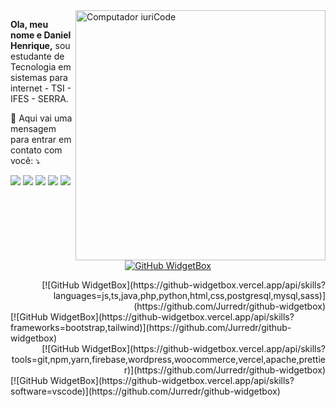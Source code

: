 <img src="https://i.imgur.com/jNOqaWv.png" min-width="400px" max-width="400px" width="400px" align="right" alt="Computador iuriCode">

<p align="left"> 
  <strong>Ola, meu nome e Daniel Henrique,</strong> sou estudante de Tecnologia em sistemas para internet - TSI - IFES - SERRA. 
</p>

<p align="left">
  💌 Aqui vai uma mensagem para entrar em contato com você: ⤵️
</p>

<p align="left">
  <a href="mailto:ddanielhpf@gmail.com" alt="Gmail">
  <img src="https://img.shields.io/badge/-Gmail-603000?style=flat-square&labelColor=603000603000&logo=gmail&logoColor=white&link=mailto:ddanielhpf@gmail.com" /></a>

  <a href="https://www.linkedin.com/in/phdanielhenrique/" alt="Linkedin">
  <img src="https://img.shields.io/badge/-Linkedin-603000?style=flat-square&logo=Linkedin&logoColor=white&link=https://www.linkedin.com/in/phdanielhenrique/" /></a>

  <a href="#" alt="WhatsApp">
  <img src="https://img.shields.io/badge/-WhatsApp-603000?style=flat-square&labelColor=603000&logo=whatsapp&logoColor=white&link=API-DO-SEU-WHATSAPP"/></a>

  <a href="facebook.com/ddanielhpf" alt="Facebook">
  <img src="https://img.shields.io/badge/-Facebook-603000?style=flat-square&labelColor=603000&logo=facebook&logoColor=white&link=facebook.com/ddanielhpf"/></a>

  <a href="instagram.com/phdanielhenrique" alt="Instagram">
  <img src="https://img.shields.io/badge/-Instagram-603000?style=flat-square&labelColor=603000&logo=instagram&logoColor=white&link=instagram.com/phdanielhenrique"/></a>
</p>  

<center>
  
[![GitHub WidgetBox](https://github-widgetbox.vercel.app/api/profile?username=eudanielhenrique&data=followers,repositories,stars,commits)](https://github.com/Jurredr/github-widgetbox)
</center>

<div align="right">
  [![GitHub WidgetBox](https://github-widgetbox.vercel.app/api/skills?languages=js,ts,java,php,python,html,css,postgresql,mysql,sass)](https://github.com/Jurredr/github-widgetbox)
</div>
  
<div align="left">
  [![GitHub WidgetBox](https://github-widgetbox.vercel.app/api/skills?frameworks=bootstrap,tailwind)](https://github.com/Jurredr/github-widgetbox)
</div>

<div align="right">
  [![GitHub WidgetBox](https://github-widgetbox.vercel.app/api/skills?tools=git,npm,yarn,firebase,wordpress,woocommerce,vercel,apache,prettier)](https://github.com/Jurredr/github-widgetbox)
</div>

<div align="left">
  [![GitHub WidgetBox](https://github-widgetbox.vercel.app/api/skills?software=vscode)](https://github.com/Jurredr/github-widgetbox)
</div>


